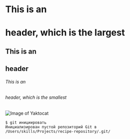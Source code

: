 # This is an <h1> header, which is the largest
## This is an <h2> header
###### This is an <h6> header, which is the smallest
![Image of Yaktocat](https://octodex.github.com/images/yaktocat.png)
```
$ git инициировать
Инициализирован пустой репозиторий Git в /Users/skills/Projects/recipe-repository/.git/
```
